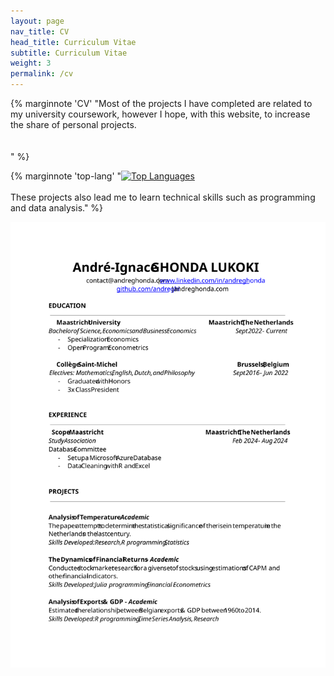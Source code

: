 ```yaml
---
layout: page
nav_title: CV
head_title: Curriculum Vitae
subtitle: Curriculum Vitae
weight: 3
permalink: /cv
---
```


{% marginnote 'CV' "Most of the projects I have completed are related to my university coursework, however I hope, with this website, to increase the share of personal projects.
<br> <br> <br>" %}

{% marginnote 'top-lang' "[![Top Languages](https://github-readme-stats.vercel.app/api/top-langs?username=andreghl&layout=compact&card_width=320&hide=ipynb&theme=swift)](https://github.com/andreghl)
<br> <br> These projects also lead me to learn technical skills such as programming and data analysis." %}

[![CV](assets/cv.svg)](https://docs.google.com/document/d/1yoreWQ4UAUJRx1FQU-_LLRoNY1O2R3lI4n3OlX06vRM/edit?usp=sharing)
